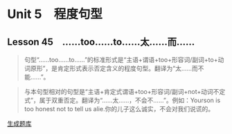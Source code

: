 ﻿ # Unit 5　程度句型
 ## Lesson 45　……too……to……太……而……
 
> 句型“……too……to……”的标准形式是“主语+谓语+too+形容词/副词+to+动词原形”，是肯定形式表示否定含义的程度句型。翻译为“太……而不能……”。

> 与本句型相对的句型是“主语+肯定式谓语+too+形容词/副词+not+动词不定式”，属于双重否定。翻译为“……太……，不会不……”。例如：Yourson is too honest not to tell us alie.你的儿子这么诚实，不会对我们说谎的。


 [生成题库](./sentence/f045.json)